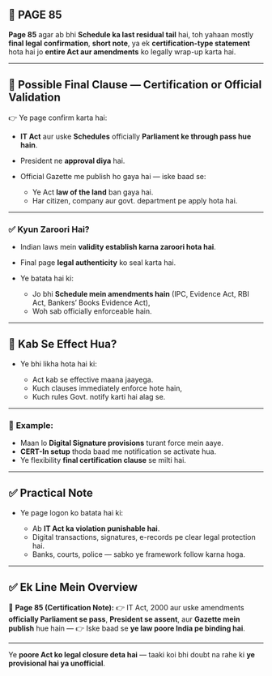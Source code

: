 ## 📄 **PAGE 85**

**Page 85** agar ab bhi **Schedule ka last residual tail** hai, toh yahaan mostly **final legal confirmation**, **short note**, ya ek **certification-type statement** hota hai jo **entire Act aur amendments** ko legally wrap-up karta hai.

---

## 🔹 **Possible Final Clause — Certification or Official Validation**

👉 Ye page confirm karta hai:

* **IT Act** aur uske **Schedules** officially **Parliament ke through pass hue hain**.
* President ne **approval diya** hai.
* Official Gazette me publish ho gaya hai — iske baad se:

  * Ye Act **law of the land** ban gaya hai.
  * Har citizen, company aur govt. department pe apply hota hai.

---

### ✅ **Kyun Zaroori Hai?**

* Indian laws mein **validity establish karna zaroori hota hai**.
* Final page **legal authenticity** ko seal karta hai.
* Ye batata hai ki:

  * Jo bhi **Schedule mein amendments hain** (IPC, Evidence Act, RBI Act, Bankers’ Books Evidence Act),
  * Woh sab officially enforceable hain.

---

## 🔹 **Kab Se Effect Hua?**

* Ye bhi likha hota hai ki:

  * Act kab se effective maana jaayega.
  * Kuch clauses immediately enforce hote hain,
  * Kuch rules Govt. notify karti hai alag se.

---

### 🧩 **Example:**

* Maan lo **Digital Signature provisions** turant force mein aaye.
* **CERT-In setup** thoda baad me notification se activate hua.
* Ye flexibility **final certification clause** se milti hai.

---

## ✅ **Practical Note**

* Ye page logon ko batata hai ki:

  * Ab **IT Act ka violation punishable hai**.
  * Digital transactions, signatures, e-records pe clear legal protection hai.
  * Banks, courts, police — sabko ye framework follow karna hoga.

---

## ✅ **Ek Line Mein Overview**

📌 **Page 85 (Certification Note):**
👉 IT Act, 2000 aur uske amendments **officially Parliament se pass**, **President se assent**, aur **Gazette mein publish** hue hain —
👉 Iske baad se **ye law poore India pe binding hai**.

---

Ye **poore Act ko legal closure deta hai** — taaki koi bhi doubt na rahe ki **ye provisional hai ya unofficial**.
